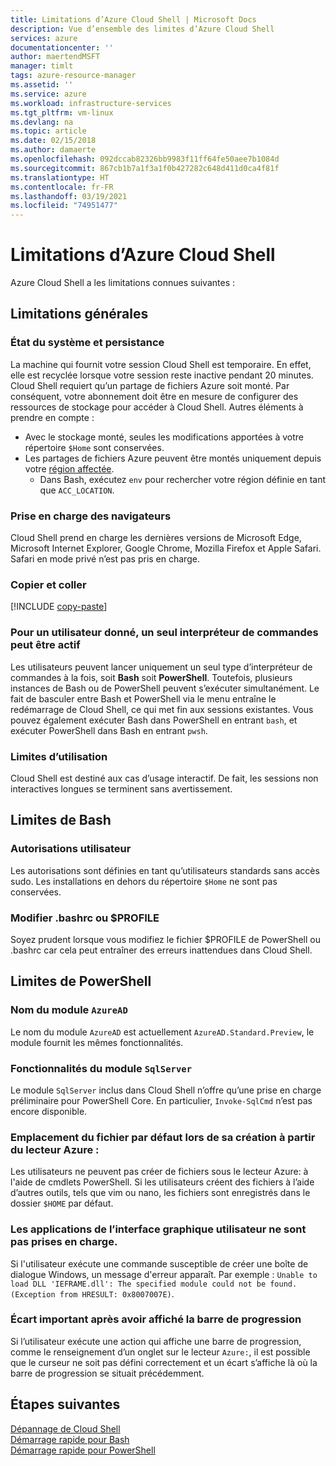```yaml
---
title: Limitations d’Azure Cloud Shell | Microsoft Docs
description: Vue d’ensemble des limites d’Azure Cloud Shell
services: azure
documentationcenter: ''
author: maertendMSFT
manager: timlt
tags: azure-resource-manager
ms.assetid: ''
ms.service: azure
ms.workload: infrastructure-services
ms.tgt_pltfrm: vm-linux
ms.devlang: na
ms.topic: article
ms.date: 02/15/2018
ms.author: damaerte
ms.openlocfilehash: 092dccab82326bb9983f11ff64fe50aee7b1084d
ms.sourcegitcommit: 867cb1b7a1f3a1f0b427282c648d411d0ca4f81f
ms.translationtype: HT
ms.contentlocale: fr-FR
ms.lasthandoff: 03/19/2021
ms.locfileid: "74951477"
---
```

# <a name="limitations-of-azure-cloud-shell"></a>Limitations d’Azure Cloud Shell

Azure Cloud Shell a les limitations connues suivantes :

## <a name="general-limitations"></a>Limitations générales

### <a name="system-state-and-persistence"></a>État du système et persistance

La machine qui fournit votre session Cloud Shell est temporaire. En effet, elle est recyclée lorsque votre session reste inactive pendant 20 minutes. Cloud Shell requiert qu’un partage de fichiers Azure soit monté. Par conséquent, votre abonnement doit être en mesure de configurer des ressources de stockage pour accéder à Cloud Shell. Autres éléments à prendre en compte :

* Avec le stockage monté, seules les modifications apportées à votre répertoire `$Home` sont conservées.
* Les partages de fichiers Azure peuvent être montés uniquement depuis votre [région affectée](persisting-shell-storage.md#mount-a-new-clouddrive).
  * Dans Bash, exécutez `env` pour rechercher votre région définie en tant que `ACC_LOCATION`.

### <a name="browser-support"></a>Prise en charge des navigateurs

Cloud Shell prend en charge les dernières versions de Microsoft Edge, Microsoft Internet Explorer, Google Chrome, Mozilla Firefox et Apple Safari. Safari en mode privé n’est pas pris en charge.

### <a name="copy-and-paste"></a>Copier et coller

[!INCLUDE [copy-paste](../../includes/cloud-shell-copy-paste.md)]

### <a name="for-a-given-user-only-one-shell-can-be-active"></a>Pour un utilisateur donné, un seul interpréteur de commandes peut être actif

Les utilisateurs peuvent lancer uniquement un seul type d’interpréteur de commandes à la fois, soit **Bash** soit **PowerShell**. Toutefois, plusieurs instances de Bash ou de PowerShell peuvent s’exécuter simultanément. Le fait de basculer entre Bash et PowerShell via le menu entraîne le redémarrage de Cloud Shell, ce qui met fin aux sessions existantes. Vous pouvez également exécuter Bash dans PowerShell en entrant `bash`, et exécuter PowerShell dans Bash en entrant `pwsh`.

### <a name="usage-limits"></a>Limites d’utilisation

Cloud Shell est destiné aux cas d’usage interactif. De fait, les sessions non interactives longues se terminent sans avertissement.

## <a name="bash-limitations"></a>Limites de Bash

### <a name="user-permissions"></a>Autorisations utilisateur

Les autorisations sont définies en tant qu’utilisateurs standards sans accès sudo. Les installations en dehors du répertoire `$Home` ne sont pas conservées.

### <a name="editing-bashrc-or-profile"></a>Modifier .bashrc ou $PROFILE

Soyez prudent lorsque vous modifiez le fichier $PROFILE de PowerShell ou .bashrc car cela peut entraîner des erreurs inattendues dans Cloud Shell.

## <a name="powershell-limitations"></a>Limites de PowerShell

### <a name="azuread-module-name"></a>Nom du module `AzureAD`

Le nom du module `AzureAD` est actuellement `AzureAD.Standard.Preview`, le module fournit les mêmes fonctionnalités.

### <a name="sqlserver-module-functionality"></a>Fonctionnalités du module `SqlServer`

Le module `SqlServer` inclus dans Cloud Shell n’offre qu’une prise en charge préliminaire pour PowerShell Core. En particulier, `Invoke-SqlCmd` n’est pas encore disponible.

### <a name="default-file-location-when-created-from-azure-drive"></a>Emplacement du fichier par défaut lors de sa création à partir du lecteur Azure :

Les utilisateurs ne peuvent pas créer de fichiers sous le lecteur Azure: à l'aide de cmdlets PowerShell. Si les utilisateurs créent des fichiers à l’aide d’autres outils, tels que vim ou nano, les fichiers sont enregistrés dans le dossier `$HOME` par défaut. 

### <a name="gui-applications-are-not-supported"></a>Les applications de l’interface graphique utilisateur ne sont pas prises en charge.

Si l'utilisateur exécute une commande susceptible de créer une boîte de dialogue Windows, un message d'erreur apparaît. Par exemple : `Unable to load DLL 'IEFRAME.dll': The specified module could not be found. (Exception from HRESULT: 0x8007007E)`.

### <a name="large-gap-after-displaying-progress-bar"></a>Écart important après avoir affiché la barre de progression

Si l’utilisateur exécute une action qui affiche une barre de progression, comme le renseignement d’un onglet sur le lecteur `Azure:`, il est possible que le curseur ne soit pas défini correctement et un écart s’affiche là où la barre de progression se situait précédemment.

## <a name="next-steps"></a>Étapes suivantes

[Dépannage de Cloud Shell](troubleshooting.md) <br>
[Démarrage rapide pour Bash](quickstart.md) <br>
[Démarrage rapide pour PowerShell](quickstart-powershell.md)

